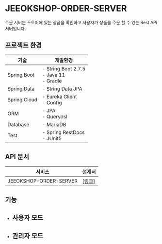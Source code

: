 # JEEOKSHOP-ORDER-SERVER
주문 서버는 스토어에 있는 상품을 확인하고 사용자가 상품을 주문 할 수 있는 Rest APi 서버입니다.

## 프로젝트 환경
| 기술 | 개발환경 |
| --- | --- |
| Spring Boot | - String Boot 2.7.5 </br> - Java 11 </br> - Gradle |
| Spring Data | - String Data JPA |
| Spring Cloud | - Eureka Client </br> - Config |
| ORM | - JPA </br> - Querydsl |
| Database | - MariaDB |
| Test | - Spring RestDocs </br> - JUnit5 |

## API 문서
| 서비스 | 설계서 |
| --- | --- |
| JEEOKSHOP-ORDER-SERVER | [[링크]]() |

## 기능
- 사용자 모드
  - 
- 관리자 모드
  -
